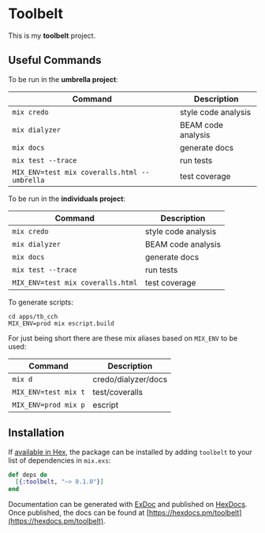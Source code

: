 # Toolbelt

This is my **toolbelt** project.

## Useful Commands

To be run in the **umbrella project**:

| Command                                         | Description         |
| --------------------------------------------    | ------------------- |
| `mix credo`                                     | style code analysis |
| `mix dialyzer`                                  | BEAM code analysis  |
| `mix docs`                                      | generate docs       |
| `mix test --trace`                              | run tests           |
| `MIX_ENV=test mix coveralls.html --umbrella`    | test coverage       |

To be run in the **individuals project**:

| Command                                         | Description         |
| --------------------------------------------    | ------------------- |
| `mix credo`                                     | style code analysis |
| `mix dialyzer`                                  | BEAM code analysis  |
| `mix docs`                                      | generate docs       |
| `mix test --trace`                              | run tests           |
| `MIX_ENV=test mix coveralls.html`               | test coverage       |

To generate scripts:

```shell
cd apps/tb_cch
MIX_ENV=prod mix escript.build
```

For just being short there are these mix aliases based on `MIX_ENV` to be used:

| Command              | Description         |
| -------------------- | ------------------- |
| `mix d`              | credo/dialyzer/docs |
| `MIX_ENV=test mix t` | test/coveralls      |
| `MIX_ENV=prod mix p` | escript             |

## Installation

If [available in Hex](https://hex.pm/docs/publish), the package can be installed
by adding `toolbelt` to your list of dependencies in `mix.exs`:

```elixir
def deps do
  [{:toolbelt, "~> 0.1.0"}]
end
```

Documentation can be generated with [ExDoc](https://github.com/elixir-lang/ex_doc)
and published on [HexDocs](https://hexdocs.pm). Once published, the docs can
be found at [https://hexdocs.pm/toolbelt](https://hexdocs.pm/toolbelt).
